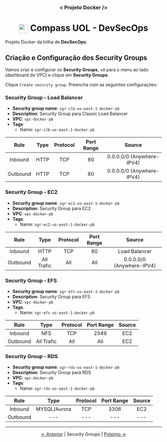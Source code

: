<h3 align="center">< Projeto Docker /></h3>

<h1 align="center">
    <img align="center" src="https://logospng.org/download/uol/logo-uol-icon-256.png" width="30" height="30" /> Compass UOL - DevSecOps
</h1>

Projeto Docker da trilha de **DevSecOps**:

## Criação e Configuração dos Security Groups

Vamos criar e configurar os **Security Groups**, vá para o menu ao lado (dashboard do VPC) e clique em **Security Groups**.

Clique `Create security group`. Preencha com as seguintes configurações:

### Security Group - Load Balancer

- **Security group name**: `sgr-clb-us-east-1-docker-pb`
- **Description**: Security Group para Classic Load Balancer
- **VPC**: `vpc-docker-pb`
- **Tags**:
  - Name: `sgr-clb-us-east-1-docker-pb`

|   Rule   | Type | Protocol | Port Range |          Source           |
| :------: | :--: | :------: | :--------: | :-----------------------: |
| Inbound  | HTTP |   TCP    |     80     | 0.0.0.0/0 (Anywhere-IPV4) |
| Outbound | HTTP |   TCP    |     80     | 0.0.0.0/0 (Anywhere-IPV4) |

### Security Group - EC2

- **Security group name**: `sgr-ec2-us-east-1-docker-pb`
- **Description**: Security Group para EC2
- **VPC**: `vpc-docker-pb`
- **Tags**:
  - Name: `sgr-ec2-us-east-1-docker-pb`

|   Rule   |    Type    | Protocol | Port Range |          Source           |
| :------: | :--------: | :------: | :--------: | :-----------------------: |
| Inbound  |    HTTP    |   TCP    |     80     |       Load Balancer       |
| Outbound | All Trafic |   All    |    All     | 0.0.0.0/0 (Anywhere-IPV4) |

### Security Group - EFS

- **Security group name**: `sgr-efs-us-east-1-docker-pb`
- **Description**: Security Group para EFS
- **VPC**: `vpc-docker-pb`
- **Tags**:
  - Name: `sgr-efs-us-east-1-docker-pb`

|   Rule   |    Type    | Protocol | Port Range | Source |
| :------: | :--------: | :------: | :--------: | :----: |
| Inbound  |    NFS     |   TCP    |    2049    |  EC2   |
| Outbound | All Trafic |   All    |    All     |  EC2   |

### Security Group - RDS

- **Security group name**: `sgr-rds-us-east-1-docker-pb`
- **Description**: Security Group para RDS
- **VPC**: `vpc-docker-pb`
- **Tags**:
  - Name: `sgr-rds-us-east-1-docker-pb`

|   Rule   |     Type     | Protocol | Port Range | Source |
| :------: | :----------: | :------: | :--------: | :----: |
| Inbound  | MYSQL/Aurora |   TCP    |    3306    |  EC2   |
| Outbound |     ---      |   ---    |    ---     |  ---   |

---

<div align="center">

[← Anterior](4.route_tables.md) | Security Groups | [Próximo →](6.efs.md)

<div>
